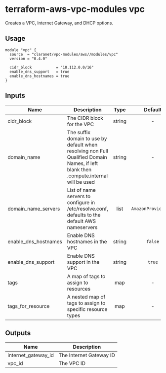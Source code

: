 # terraform-aws-vpc-modules vpc

Creates a VPC, Internet Gateway, and DHCP options.

## Usage

```hcl
module "vpc" {
  source  = "claranet/vpc-modules/aws//modules/vpc"
  version = "0.4.0"

  cidr_block           = "10.112.0.0/16"
  enable_dns_support   = true
  enable_dns_hostnames = true
}
```

## Inputs

| Name | Description | Type | Default | Required |
|------|-------------|:----:|:-----:|:-----:|
| cidr_block | The CIDR block for the VPC | string | - | yes |
| domain_name | The suffix domain to use by default when resolving non Full Qualified Domain Names, if left blank then <region>.compute.internal will be used | string | - | no |
| domain_name_servers | List of name servers to configure in /etc/resolve.conf, defaults to the default AWS nameservers | list | `AmazonProvidedDNS` | no |
| enable_dns_hostnames | Enable DNS hostnames in the VPC | string | `false` | no |
| enable_dns_support | Enable DNS support in the VPC | string | `true` | no |
| tags | A map of tags to assign to resources | map | - | no |
| tags_for_resource | A nested map of tags to assign to specific resource types | map | - | no |


## Outputs

| Name | Description |
|------|-------------|
| internet_gateway_id | The Internet Gateway ID |
| vpc_id | The VPC ID |
